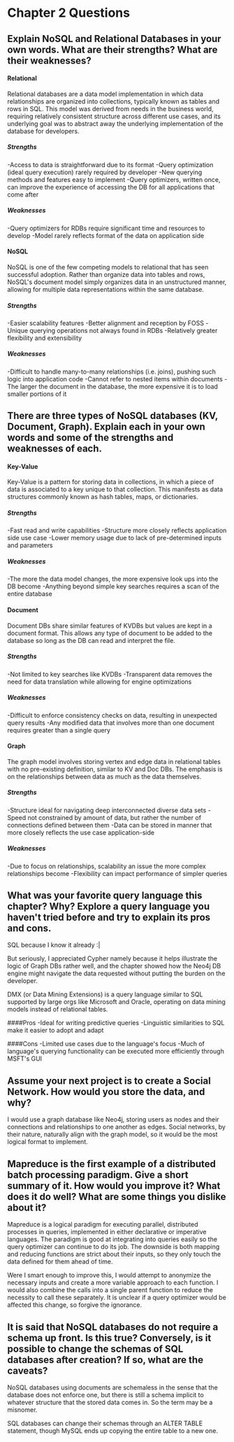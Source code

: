 # Chapter 2 Questions

## Explain NoSQL and Relational Databases in your own words. What are their strengths? What are their weaknesses?

#### Relational
Relational databases are a data model implementation in which data relationships are organized into collections, typically known as tables and rows in SQL. This model was derived from needs in the business world, requiring relatively consistent structure across different use cases, and its underlying goal was to abstract away the underlying implementation of the database for developers. 

##### Strengths
-Access to data is straightforward due to its format
-Query optimization (ideal query execution) rarely required by developer
-New querying methods and features easy to implement
-Query optimizers, written once, can improve the experience of accessing the DB for all applications that come after

##### Weaknesses
-Query optimizers for RDBs require significant time and resources to develop
-Model rarely reflects format of the data on application side

#### NoSQL
NoSQL is one of the few competing models to relational that has seen successful adoption. Rather than organize data into tables and rows, NoSQL's document model simply organizes data in an unstructured manner, allowing for multiple data representations within the same database.

##### Strengths
-Easier scalability features
-Better alignment and reception by FOSS
-Unique querying operations not always found in RDBs
-Relatively greater flexibility and extensibility

##### Weaknesses
-Difficult to handle many-to-many relationships (i.e. joins), pushing such logic into application code
-Cannot refer to nested items within documents
-The larger the document in the database, the more expensive it is to load smaller portions of it

## There are three types of NoSQL databases (KV, Document, Graph). Explain each in your own words and some of the strengths and weaknesses of each.

#### Key-Value
Key-Value is a pattern for storing data in collections, in which a piece of data is associated to a key unique to that collection. This manifests as data structures commonly known as hash tables, maps, or dictionaries.

##### Strengths
-Fast read and write capabilities
-Structure more closely reflects application side use case
-Lower memory usage due to lack of pre-determined inputs and parameters

##### Weaknesses
-The more the data model changes, the more expensive look ups into the DB become
-Anything beyond simple key searches requires a scan of the entire database

#### Document
Document DBs share similar features of KVDBs but values are kept in a document format. This allows any type of document to be added to the database so long as the DB can read and interpret the file.

##### Strengths
-Not limited to key searches like KVDBs
-Transparent data removes the need for data translation while allowing for engine optimizations

##### Weaknesses
-Difficult to enforce consistency checks on data, resulting in unexpected query results
-Any modified data that involves more than one document requires greater than a single query

#### Graph
The graph model involves storing vertex and edge data in relational tables with no pre-existing definition, similar to KV and Doc DBs. The emphasis is on the relationships between data as much as the data themselves.  

##### Strengths
-Structure ideal for navigating deep interconnected diverse data sets
-Speed not constrained by amount of data, but rather the number of connections defined between them
-Data can be stored in manner that more closely reflects the use case application-side

##### Weaknesses
-Due to focus on relationships, scalability an issue the more complex relationships become
-Flexibility can impact performance of simpler queries

## What was your favorite query language this chapter? Why? Explore a query language you haven't tried before and try to explain its pros and cons.

SQL because I know it already :|

But seriously, I appreciated Cypher namely because it helps illustrate the logic of Graph DBs rather well, and the chapter showed how the Neo4j DB engine might navigate the data requested without putting the burden on the developer.

DMX (or Data Mining Extensions) is a query language similar to SQL supported by large orgs like Microsoft and Oracle, operating on data mining models instead of relational tables.

####Pros
-Ideal for writing predictive queries
-Linguistic similarities to SQL make it easier to adopt and adapt

####Cons
-Limited use cases due to the language's focus
-Much of language's querying functionality can be executed more efficiently through MSFT's GUI

## Assume your next project is to create a Social Network. How would you store the data, and why?

I would use a graph database like Neo4j, storing users as nodes and their connections and relationships to one another as edges. Social networks, by their nature, naturally align with the graph model, so it would be the most logical format to implement. 

## Mapreduce is the first example of a distributed batch processing paradigm. Give a short summary of it. How would you improve it? What does it do well? What are some things you dislike about it?

Mapreduce is a logical paradigm for executing parallel, distributed processes in queries, implemented in either declarative or imperative languages. The paradigm is good at integrating into queries easily so the query optimizer can continue to do its job. The downside is both mapping and reducing functions are strict about their inputs, so they only touch the data defined for them ahead of time.

Were I smart enough to improve this, I would attempt to anonymize the necessary inputs and create a more variable approach to each function. I would also combine the calls into a single parent function to reduce the necessity to call these separately. It is unclear if a query optimizer would be affected this change, so forgive the ignorance.

## It is said that NoSQL databases do not require a schema up front. Is this true? Conversely, is it possible to change the schemas of SQL databases after creation? If so, what are the caveats?

NoSQL databases using documents are schemaless in the sense that the database does not enforce one, but there is still a schema implicit to whatever structure that the stored data comes in. So the term may be a misnomer.

SQL databases can change their schemas through an ALTER TABLE statement, though MySQL ends up copying the entire table to a new one.
